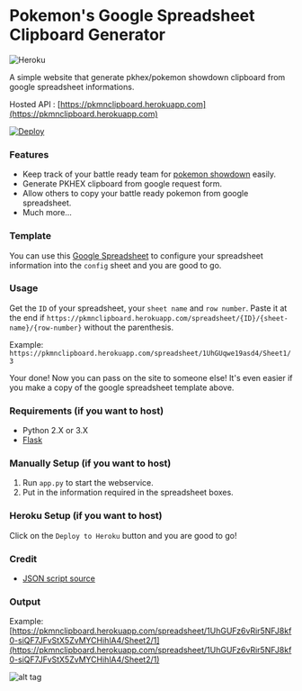 # Pokemon's Google Spreadsheet Clipboard Generator

![Heroku](http://heroku-badge.herokuapp.com/?app=pkmnclipboard&style=flat&svg=1)

A simple website that generate pkhex/pokemon showdown clipboard from google spreadsheet informations.

Hosted API : [https://pkmnclipboard.herokuapp.com](https://pkmnclipboard.herokuapp.com) 

[![Deploy](https://www.herokucdn.com/deploy/button.svg)](https://heroku.com/deploy)

### Features
- Keep track of your battle ready team for [pokemon showdown](http://pokemonshowdown.com/) easily.
- Generate PKHEX clipboard from google request form.
- Allow others to copy your battle ready pokemon from google spreadsheet.
- Much more...


### Template
You can use this [Google Spreadsheet](https://docs.google.com/spreadsheets/d/1UhGUFz6vRir5NFJ8kf0-siQF7JFvStX5ZvMYCHihlA4/edit?usp=sharing) to configure your spreadsheet information into the `config` sheet and you are good to go.


### Usage
Get the `ID` of your spreadsheet, your `sheet name` and `row number`. Paste it at the end if `https://pkmnclipboard.herokuapp.com/spreadsheet/{ID}/{sheet-name}/{row-number}` without the parenthesis.

Example: `https://pkmnclipboard.herokuapp.com/spreadsheet/1UhGUqwe19asd4/Sheet1/3`

Your done! Now you can pass on the site to someone else! It's even easier if you make a copy of the google spreadsheet template above.

### Requirements (if you want to host)
- Python 2.X or 3.X
- [Flask](http://flask.pocoo.org/)

### Manually Setup (if you want to host)
1. Run `app.py` to start the webservice.
2. Put in the information required in the spreadsheet boxes.

### Heroku Setup (if you want to host)
Click on the `Deploy to Heroku` button and you are good to go!

### Credit
- [JSON script source](https://script.google.com/d/143u0RLuppsmYJ0B3wzo6i0jZYSfIFV2NLJMHPM-Sqczpr9bLwdffc-Wx/edit?usp=sharing)

### Output
Example: [https://pkmnclipboard.herokuapp.com/spreadsheet/1UhGUFz6vRir5NFJ8kf0-siQF7JFvStX5ZvMYCHihlA4/Sheet2/1](https://pkmnclipboard.herokuapp.com/spreadsheet/1UhGUFz6vRir5NFJ8kf0-siQF7JFvStX5ZvMYCHihlA4/Sheet2/1)

![alt tag](https://raw.githubusercontent.com/N3evin/pkhex-spreadsheet/master/output.PNG)